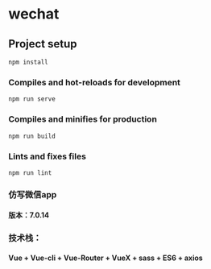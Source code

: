 # wechat

## Project setup
```
npm install
```

### Compiles and hot-reloads for development
```
npm run serve
```

### Compiles and minifies for production
```
npm run build
```

### Lints and fixes files
```
npm run lint
```

### 仿写微信app 
#### 版本：7.0.14

### 技术栈：
#### Vue + Vue-cli + Vue-Router + VueX + sass + ES6 + axios 
